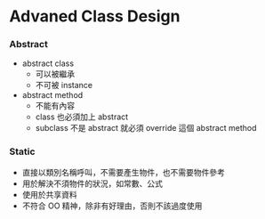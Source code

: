 # Advaned Class Design

### Abstract

- abstract class
    - 可以被繼承
    - 不可被 instance
- abstract method
    - 不能有內容
    - class 也必須加上 abstract
    - subclass 不是 abstract 就必須 override 這個 abstract method

### Static
- 直接以類別名稱呼叫，不需要產生物件，也不需要物件參考
- 用於解決不須物件的狀況，如常數、公式
- 使用於共享資料
- 不符合 OO 精神，除非有好理由，否則不該過度使用
